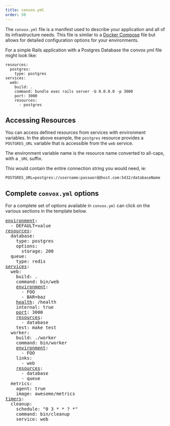 ```yaml
---
title: convox.yml
order: 50
---
```


The `convox.yml` file is a manifest used to describe your application and all of its infrastructure needs. This file is similar to a [Docker Compose](https://docs.docker.com/compose/overview/) file but allows for detailed configuration options for your environments.

For a simple Rails application with a Postgres Database the convox.yml file might look like:

```
resources:
  postgres:
    type: postgres
services:
  web:
    build: .
    command: bundle exec rails server -b 0.0.0.0 -p 3000
    port: 3000
    resources:
      - postgres
```

## Accessing Resources

You can access defined resources from services with environment variables.
In the above example, the `postgres` resource provides a `POSTGRES_URL` variable that is accessible from the `web` service.

The environment variable name is the resource name converted to all-caps, with a `_URL` suffix.

This would contain the entire connection string you would need, ie:

```
POSTGRES_URL=postgres://username:password@host.com:5432/databaseName
```

## Complete `convox.yml` options

For a complete set of options available in `convox.yml` can click on the various sections in the template below.

<pre>
<a href="/application/environment">environment</a>:
  - DEFAULT=value
<a href="/application/resources">resources</a>:
  database:
    type: postgres
    options:
      storage: 200
  queue:
    type: redis
<a href="/application/services">services</a>:
  web:
    build: .
    command: bin/web
    <a href="/application/environment">environment</a>:
      - FOO
      - BAR=baz
    <a href="/application/health-checks">health</a>: /health
    internal: true
    <a href="/application/port">port</a>: 3000
    <a href="/application/resources">resources</a>:
      - database
    test: make test
  worker:
    build: ./worker
    command: bin/worker
    <a href="/application/environment">environment</a>:
      - FOO
    links:
      - web
    <a href="/application/resources">resources</a>:
      - database
      - queue
  metrics:
    agent: true
    image: awesome/metrics
<a href="/application/timers">timers</a>:
  cleanup:
    schedule: "0 3 * * ? *"
    command: bin/cleanup
    service: web
</pre>
